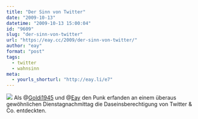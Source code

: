 ```yaml
---
title: "Der Sinn von Twitter"
date: "2009-10-13"
datetime: "2009-10-13 15:00:04"
id: "9609"
slug: "der-sinn-von-twitter"
url: "https://eay.cc/2009/der-sinn-von-twitter/"
author: "eay"
format: "post"
tags:
  - twitter
  - wahnsinn
meta:
  - yourls_shorturl: "http://eay.li/e7"
---
```


![](https://eay.cc/uploads/2009/twittersinn.gif) Als @[Goldi1945](http://twitter.com/Goldi1945) und @[Eay](http://twitter.com/Eay) den Punk erfanden an einem überaus gewöhnlichen Dienstagnachmittag die Daseinsberechtigung von Twitter & Co. entdeckten.
